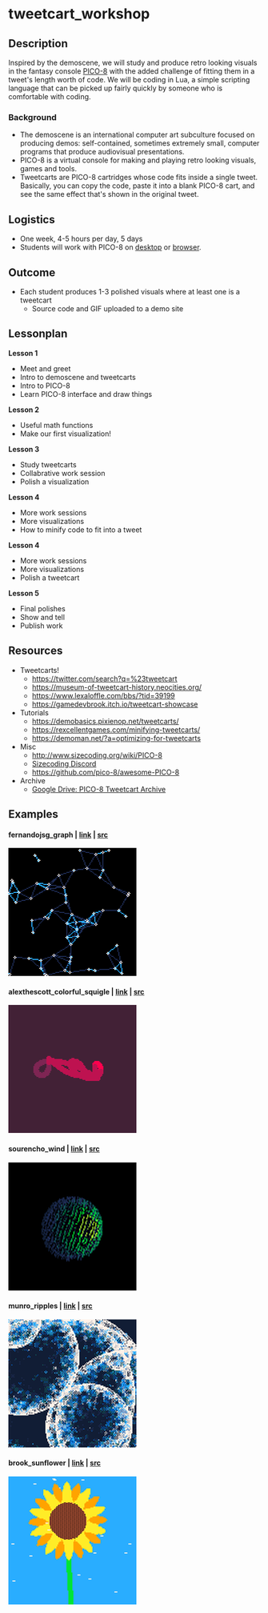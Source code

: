 # tweetcart_workshop

## Description
Inspired by the demoscene, we will study and produce retro looking visuals in the fantasy console [PICO-8](https://www.lexaloffle.com/pico-8.php) with the added challenge of fitting them in a tweet's length worth of code. We will be coding in Lua, a simple scripting language that can be picked up fairly quickly by someone who is comfortable with coding.

### Background
- The demoscene is an international computer art subculture focused on producing demos: self-contained, sometimes extremely small, computer programs that produce audiovisual presentations. 
- PICO-8 is a virtual console for making and playing retro looking visuals, games and tools.
- Tweetcarts are PICO-8 cartridges whose code fits inside a single tweet. Basically, you can copy the code, paste it into a blank PICO-8 cart, and see the same effect that's shown in the original tweet. 

## Logistics
- One week, 4-5 hours per day, 5 days
- Students will work with PICO-8 on [desktop](https://www.lexaloffle.com/pico-8.php?#getpico8) or [browser](https://www.pico-8-edu.com/).

## Outcome
- Each student produces 1-3 polished visuals where at least one is a tweetcart
  - Source code and GIF uploaded to a demo site

## Lessonplan

**Lesson 1**
  - Meet and greet
  - Intro to demoscene and tweetcarts
  - Intro to PICO-8
  - Learn PICO-8 interface and draw things

**Lesson 2**
  - Useful math functions 
  - Make our first visualization!

**Lesson 3**
  - Study tweetcarts
  - Collabrative work session
  - Polish a visualization

**Lesson 4** 
  - More work sessions
  - More visualizations
  - How to minify code to fit into a tweet 

**Lesson 4** 
  - More work sessions
  - More visualizations 
  - Polish a tweetcart

**Lesson 5**
  - Final polishes
  - Show and tell
  - Publish work


## Resources

- Tweetcarts!
  - https://twitter.com/search?q=%23tweetcart
  - https://museum-of-tweetcart-history.neocities.org/
  - https://www.lexaloffle.com/bbs/?tid=39199
  - https://gamedevbrook.itch.io/tweetcart-showcase
- Tutorials
  - https://demobasics.pixienop.net/tweetcarts/
  - https://rexcellentgames.com/minifying-tweetcarts/
  - https://demoman.net/?a=optimizing-for-tweetcarts
- Misc
  - http://www.sizecoding.org/wiki/PICO-8
  - [Sizecoding Discord](https://discord.gg/pZE5rAQrHx)
  - https://github.com/pico-8/awesome-PICO-8
- Archive
  - [Google Drive: PICO-8 Tweetcart Archive](https://drive.google.com/drive/folders/1V7N4nXfsJRM1ZSU3NuCsUBIwFf0PdwCO)

## Examples

#### fernandojsg_graph | [link](https://twitter.com/fernandojsg/status/1101800243216244737) | [src](tweetcarts/examples/fernandojsg_graph.p8)
![img](gifs/examples/fernandojsg_graph_0.gif)

#### alexthescott_colorful_squigle | [link](https://twitter.com/alexthescott/status/1502791044810772481) | [src](tweetcarts/examples/alexthescott_colorful_squigle.p8)

![img](gifs/examples/alexthescott_colorful_squigle_0.gif)

#### sourencho_wind | [link](https://twitter.com/sourencho/status/1491036057160278019) | [src](tweetcarts/examples/sourencho_wind.p8)

![img](gifs/examples/sourencho_wind_0.gif)

#### munro_ripples | [link](https://twitter.com/munrohoberman/status/1300089175451095042) | [src](tweetcarts/examples/munro_ripples.p8)

![img](gifs/examples/munro_ripples_0.gif)

#### brook_sunflower | [link](https://twitter.com/gamedevbrook/status/1498804023675260940) | [src](tweetcarts/examples/brook_sunflower.p8)

![img](gifs/examples/brook_sunflower_0.gif)
